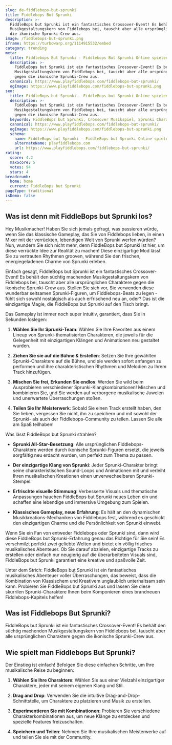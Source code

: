 ```yaml
---
slug: de-fiddlebops-but-sprunki
title: Fiddlebops But Sprunki
description: >-
  FiddleBops but Sprunki ist ein fantastisches Crossover-Event! Es behält den süchtig machenden
  Musikgestaltungskern von Fiddlebops bei, tauscht aber alle ursprünglichen Charaktere gegen
  die ikonische Sprunki-Crew aus.
image: /fiddlebops-but-sprunki.png
iframe: https://turbowarp.org/1114915532/embed
category: trending
meta:
  title: Fiddlebops But Sprunki - Fiddlebops But Sprunki Online spielen
  description: >-
    FiddleBops but Sprunki ist ein fantastisches Crossover-Event! Es behält den süchtig machenden
    Musikgestaltungskern von Fiddlebops bei, tauscht aber alle ursprünglichen Charaktere
    gegen die ikonische Sprunki-Crew aus.
  canonical: https://www.playfiddlebops.com/fiddlebops-but-sprunki/
  ogImage: https://www.playfiddlebops.com/fiddlebops-but-sprunki.png
seo:
  title: FiddleBops but Sprunki - FiddleBops but Sprunki Online spielen
  description: >-
    FiddleBops but Sprunki ist ein fantastisches Crossover-Event! Es behält den süchtig machenden
    Musikgestaltungskern von Fiddlebops bei, tauscht aber alle ursprünglichen Charaktere
    gegen die ikonische Sprunki-Crew aus.
  keywords: FiddleBops but Sprunki, Crossover Musikspiel, Sprunki Charaktere
  canonical: https://www.playfiddlebops.com/fiddlebops-but-sprunki/
  ogImage: https://www.playfiddlebops.com/fiddlebops-but-sprunki.png
  schema:
    name: FiddleBops but Sprunki - FiddleBops but Sprunki Online spielen
    alternateName: playfiddlebops.com
    url: https://www.playfiddlebops.com/fiddlebops-but-sprunki/
rating:
  score: 4.2
  maxScore: 5
  votes: 94
  stars: 4
breadcrumb:
  home: home
  current: FiddleBops but Sprunki
pageType: traditional
isDemo: false
---
```


## Was ist denn mit FiddleBops but Sprunki los?

Hey Musikmacher! Haben Sie sich jemals gefragt, was passieren würde, wenn Sie das klassische Gameplay, das Sie von Fiddlebops lieben, in einen Mixer mit der verrückten, lebendigen Welt von Sprunki werfen würden? Nun, wundern Sie sich nicht mehr, denn FiddleBops but Sprunki ist hier, um diese verrückte Idee zur Realität zu machen! Diese einzigartige Mod lässt Sie zu vertrauten Rhythmen grooven, während Sie den frischen, energiegeladenen Charme von Sprunki erleben.

Einfach gesagt, FiddleBops but Sprunki ist ein fantastisches Crossover-Event! Es behält den süchtig machenden Musikgestaltungskern von Fiddlebops bei, tauscht aber alle ursprünglichen Charaktere gegen die ikonische Sprunki-Crew aus. Stellen Sie sich vor, Sie verwenden diese wunderbar seltsamen Sprunki-Figuren, um Fiddlebops-Beats zu legen - fühlt sich sowohl nostalgisch als auch erfrischend neu an, oder? Das ist die einzigartige Magie, die FiddleBops but Sprunki auf den Tisch bringt.

Das Gameplay ist immer noch super intuitiv, garantiert, dass Sie in Sekunden loslegen:

1. **Wählen Sie Ihr Sprunki-Team**: Wählen Sie Ihre Favoriten aus einem Lineup von Sprunki-thematisierten Charakteren, die jeweils für die Gelegenheit mit einzigartigen Klängen und Animationen neu gestaltet wurden.

1. **Ziehen Sie sie auf die Bühne & Erstellen**: Setzen Sie Ihre gewählten Sprunki-Charaktere auf die Bühne, und sie werden sofort anfangen zu performen und ihre charakteristischen Rhythmen und Melodien zu Ihrem Track hinzufügen.

1. **Mischen Sie frei, Erkunden Sie endlos**: Werden Sie wild beim Ausprobieren verschiedener Sprunki-Klangkombinationen! Mischen und kombinieren Sie, und Sie werden auf verborgene musikalische Juwelen und unerwartete Überraschungen stoßen.

1. **Teilen Sie Ihr Meisterwerk**: Sobald Sie einen Track erstellt haben, den Sie lieben, vergessen Sie nicht, ihn zu speichern und mit sowohl der Sprunki- als auch der Fiddlebops-Community zu teilen. Lassen Sie alle am Spaß teilhaben!

Was lässt FiddleBops but Sprunki strahlen?

- **Sprunki All-Star-Besetzung**: Alle ursprünglichen Fiddlebops-Charaktere werden durch ikonische Sprunki-Figuren ersetzt, die jeweils sorgfältig neu erdacht wurden, um perfekt zum Thema zu passen.

- **Der einzigartige Klang von Sprunki**: Jeder Sprunki-Charakter bringt seine charakteristischen Sound-Loops und Animationen mit und verleiht Ihren musikalischen Kreationen einen unverwechselbaren Sprunki-Stempel.

- **Erfrischte visuelle Stimmung**: Verbesserte Visuals und thematische Anpassungen hauchen FiddleBops but Sprunki neues Leben ein und schaffen eine lebendige und immersive Umgebung zum Spielen.

- **Klassisches Gameplay, neue Erfahrung**: Es hält an den dynamischen Musikkreations-Mechaniken von Fiddlebops fest, während es geschickt den einzigartigen Charme und die Persönlichkeit von Sprunki einwebt.

Wenn Sie ein Fan von entweder Fiddlebops oder Sprunki sind, dann wird diese FiddleBops but Sprunki-Erfahrung genau das Richtige für Sie sein! Es verschmilzt perfekt zwei geliebte Welten und bietet ein völlig frisches musikalisches Abenteuer. Ob Sie darauf abzielen, einzigartige Tracks zu erstellen oder einfach nur neugierig auf die überarbeiteten Visuals sind, FiddleBops but Sprunki garantiert eine kreative und spaßvolle Zeit.

Unter dem Strich: FiddleBops but Sprunki ist ein fantastisches musikalisches Abenteuer voller Überraschungen, das beweist, dass die Kombination von Klassischem und Kreativem unglaublich unterhaltsam sein kann. Probieren Sie FiddleBops but Sprunki aus und lassen Sie diese skurrilen Sprunki-Charaktere Ihnen beim Komponieren eines brandneuen Fiddlebops-Kapitels helfen!

## Was ist Fiddlebops But Sprunki?

FiddleBops but Sprunki ist ein fantastisches Crossover-Event! Es behält den süchtig machenden Musikgestaltungskern von Fiddlebops bei, tauscht aber alle ursprünglichen Charaktere gegen die ikonische Sprunki-Crew aus.

## Wie spielt man Fiddlebops But Sprunki?

Der Einstieg ist einfach! Befolgen Sie diese einfachen Schritte, um Ihre musikalische Reise zu beginnen:

1. **Wählen Sie Ihre Charaktere**: Wählen Sie aus einer Vielzahl einzigartiger Charaktere, jeder mit seinem eigenen Klang und Stil.

1. **Drag and Drop**: Verwenden Sie die intuitive Drag-and-Drop-Schnittstelle, um Charaktere zu platzieren und Musik zu erstellen.

1. **Experimentieren Sie mit Kombinationen**: Probieren Sie verschiedene Charakterkombinationen aus, um neue Klänge zu entdecken und spezielle Features freizuschalten.

1. **Speichern und Teilen**: Nehmen Sie Ihre musikalischen Meisterwerke auf und teilen Sie sie mit der Community.